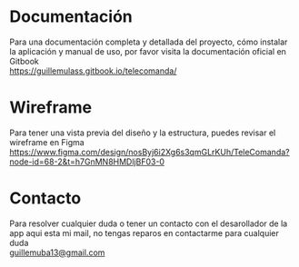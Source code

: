 # Documentación
Para una documentación completa y detallada del proyecto, cómo instalar la aplicación y manual de uso, por favor visita la documentación oficial en Gitbook  
https://guillemulass.gitbook.io/telecomanda/

# Wireframe
Para tener una vista previa del diseño y la estructura, puedes revisar el wireframe en Figma  
https://www.figma.com/design/nosByj6i2Xg6s3qmGLrKUh/TeleComanda?node-id=68-2&t=h7GnMN8HMDljBF03-0

# Contacto
Para resolver cualquier duda o tener un contacto con el desarollador de la app aqui esta mi mail, no tengas reparos en contactarme para cualquier duda  
guillemuba13@gmail.com
